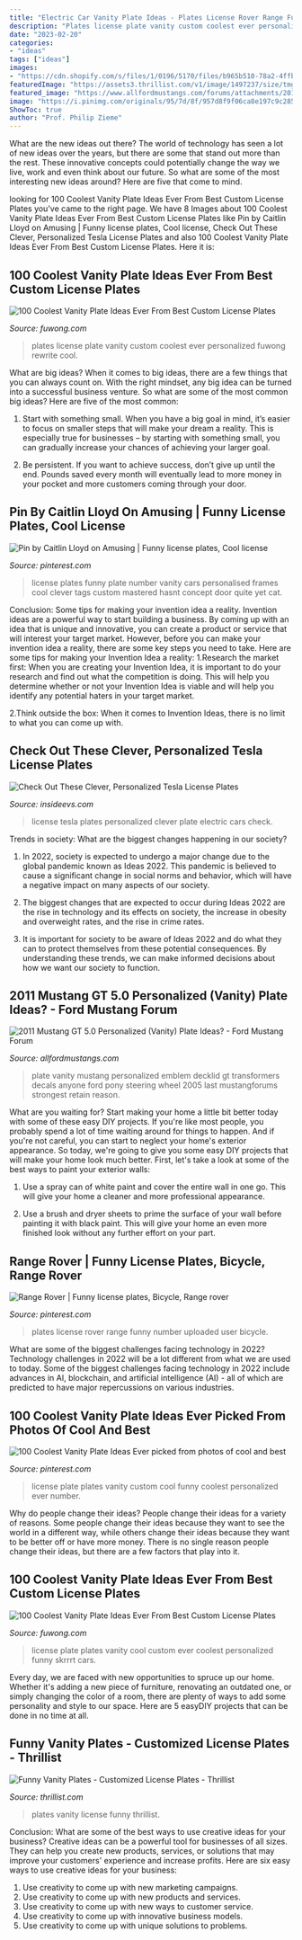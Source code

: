 ```yaml
---
title: "Electric Car Vanity Plate Ideas - Plates License Rover Range Funny Number Uploaded User Bicycle"
description: "Plates license plate vanity custom coolest ever personalized fuwong rewrite cool"
date: "2023-02-20"
categories:
- "ideas"
tags: ["ideas"]
images:
- "https://cdn.shopify.com/s/files/1/0196/5170/files/b965b510-78a2-4ffb-884b-7656507daf75_grande.jpg?v=1530958155"
featuredImage: "https://assets3.thrillist.com/v1/image/1497237/size/tmg-facebook_social.jpg"
featured_image: "https://www.allfordmustangs.com/forums/attachments/2011-2014-mustang-talk/100901d1275786794-2011-mustang-gt-5-0-personalized-vanity-plate-ideas-img_0054.jpg"
image: "https://i.pinimg.com/originals/95/7d/8f/957d8f9f06ca8e197c9c285d2bb6319b.jpg"
ShowToc: true
author: "Prof. Philip Zieme"
---
```



What are the new ideas out there?
The world of technology has seen a lot of new ideas over the years, but there are some that stand out more than the rest. These innovative concepts could potentially change the way we live, work and even think about our future. So what are some of the most interesting new ideas around? Here are five that come to mind.

	

		
looking for 100 Coolest Vanity Plate Ideas Ever From Best Custom License Plates you've came to the right page. We have 8 Images about 100 Coolest Vanity Plate Ideas Ever From Best Custom License Plates like Pin by Caitlin Lloyd on Amusing | Funny license plates, Cool license, Check Out These Clever, Personalized Tesla License Plates and also 100 Coolest Vanity Plate Ideas Ever From Best Custom License Plates. Here it is:
		
    
## 100 Coolest Vanity Plate Ideas Ever From Best Custom License Plates

<img loading=lazy src="https://www.fuwong.com/wp-content/uploads/2017/05/REWRITE.jpg" onerror="this.onerror=null;this.src='https://tse1.mm.bing.net/th?id=OIP.-6ANsBmJcz5jt_DN9yAhGQHaFH&amp;pid=15.1';" alt="100 Coolest Vanity Plate Ideas Ever From Best Custom License Plates">

_Source: fuwong.com_

>plates license plate vanity custom coolest ever personalized fuwong rewrite cool. 

	

What are big ideas?
When it comes to big ideas, there are a few things that you can always count on. With the right mindset, any big idea can be turned into a successful business venture. So what are some of the most common big ideas? Here are five of the most common:
1. Start with something small. When you have a big goal in mind, it’s easier to focus on smaller steps that will make your dream a reality. This is especially true for businesses – by starting with something small, you can gradually increase your chances of achieving your larger goal.

2. Be persistent. If you want to achieve success, don’t give up until the end. Pounds saved every month will eventually lead to more money in your pocket and more customers coming through your door.

    
## Pin By Caitlin Lloyd On Amusing | Funny License Plates, Cool License

<img loading=lazy src="https://i.pinimg.com/originals/95/7d/8f/957d8f9f06ca8e197c9c285d2bb6319b.jpg" onerror="this.onerror=null;this.src='https://tse1.mm.bing.net/th?id=OIP.MtoYpgv_BqAxtGH9OPk4vQHaJ4&amp;pid=15.1';" alt="Pin by Caitlin Lloyd on Amusing | Funny license plates, Cool license">

_Source: pinterest.com_

>license plates funny plate number vanity cars personalised frames cool clever tags custom mastered hasnt concept door quite yet cat. 

	

Conclusion: Some tips for making your invention idea a reality.
Invention ideas are a powerful way to start building a business. By coming up with an idea that is unique and innovative, you can create a product or service that will interest your target market. However, before you can make your invention idea a reality, there are some key steps you need to take. Here are some tips for making your Invention Idea a reality:
1.Research the market first: When you are creating your Invention Idea, it is important to do your research and find out what the competition is doing. This will help you determine whether or not your Invention Idea is viable and will help you identify any potential haters in your target market.

2.Think outside the box: When it comes to Invention Ideas, there is no limit to what you can come up with.

    
## Check Out These Clever, Personalized Tesla License Plates

<img loading=lazy src="https://cdn.shopify.com/s/files/1/0196/5170/files/b965b510-78a2-4ffb-884b-7656507daf75_grande.jpg?v=1530958155" onerror="this.onerror=null;this.src='https://tse1.mm.bing.net/th?id=OIP.XMikO1g6dTvMFM6IZRBogAHaE4&amp;pid=15.1';" alt="Check Out These Clever, Personalized Tesla License Plates">

_Source: insideevs.com_

>license tesla plates personalized clever plate electric cars check. 

	

Trends in society: What are the biggest changes happening in our society?
1. In 2022, society is expected to undergo a major change due to the global pandemic known as Ideas 2022. This pandemic is believed to cause a significant change in social norms and behavior, which will have a negative impact on many aspects of our society.
2. The biggest changes that are expected to occur during Ideas 2022 are the rise in technology and its effects on society, the increase in obesity and overweight rates, and the rise in crime rates.

3. It is important for society to be aware of Ideas 2022 and do what they can to protect themselves from these potential consequences. By understanding these trends, we can make informed decisions about how we want our society to function.

    
## 2011 Mustang GT 5.0 Personalized (Vanity) Plate Ideas? - Ford Mustang Forum

<img loading=lazy src="https://www.allfordmustangs.com/forums/attachments/2011-2014-mustang-talk/100901d1275786794-2011-mustang-gt-5-0-personalized-vanity-plate-ideas-img_0054.jpg" onerror="this.onerror=null;this.src='https://tse1.mm.bing.net/th?id=OIP.tbnPq1n8lA_TNAyuKT9stwHaFj&amp;pid=15.1';" alt="2011 Mustang GT 5.0 Personalized (Vanity) Plate Ideas? - Ford Mustang Forum">

_Source: allfordmustangs.com_

>plate vanity mustang personalized emblem decklid gt transformers decals anyone ford pony steering wheel 2005 last mustangforums strongest retain reason. 

	

What are you waiting for? Start making your home a little bit better today with some of these easy DIY projects.
If you're like most people, you probably spend a lot of time waiting around for things to happen. And if you're not careful, you can start to neglect your home's exterior appearance. So today, we're going to give you some easy DIY projects that will make your home look much better. First, let's take a look at some of the best ways to paint your exterior walls: 
1. Use a spray can of white paint and cover the entire wall in one go. This will give your home a cleaner and more professional appearance.

2. Use a brush and dryer sheets to prime the surface of your wall before painting it with black paint. This will give your home an even more finished look without any further effort on your part. 


    
## Range Rover | Funny License Plates, Bicycle, Range Rover

<img loading=lazy src="https://i.pinimg.com/736x/d6/54/63/d6546348f22ccb9a2a0cb96d0b5463be--funny-license-plates-range-rover.jpg" onerror="this.onerror=null;this.src='https://tse2.mm.bing.net/th?id=OIP.pyC9IncJkIWa_naxh2OYFAHaJ3&amp;pid=15.1';" alt="Range Rover | Funny license plates, Bicycle, Range rover">

_Source: pinterest.com_

>plates license rover range funny number uploaded user bicycle. 

	

What are some of the biggest challenges facing technology in 2022?
Technology challenges in 2022 will be a lot different from what we are used to today. Some of the biggest challenges facing technology in 2022 include advances in AI, blockchain, and artificial intelligence (AI) - all of which are predicted to have major repercussions on various industries.

    
## 100 Coolest Vanity Plate Ideas Ever Picked From Photos Of Cool And Best

<img loading=lazy src="https://i.pinimg.com/736x/c8/4e/26/c84e26a105b5a385eb20bc74fb03d9ee.jpg" onerror="this.onerror=null;this.src='https://tse1.mm.bing.net/th?id=OIP.s2FqZLSdVjJRALS3qrLijwHaFV&amp;pid=15.1';" alt="100 Coolest Vanity Plate Ideas Ever picked from photos of cool and best">

_Source: pinterest.com_

>license plate plates vanity custom cool funny coolest personalized ever number. 

	

Why do people change their ideas?
People change their ideas for a variety of reasons. Some people change their ideas because they want to see the world in a different way, while others change their ideas because they want to be better off or have more money. There is no single reason people change their ideas, but there are a few factors that play into it.

    
## 100 Coolest Vanity Plate Ideas Ever From Best Custom License Plates

<img loading=lazy src="https://www.fuwong.com/wp-content/uploads/2017/05/SKRRRT.jpg" onerror="this.onerror=null;this.src='https://tse1.mm.bing.net/th?id=OIP.jPTlMIZgOjxU8QF9kzeMHAAAAA&amp;pid=15.1';" alt="100 Coolest Vanity Plate Ideas Ever From Best Custom License Plates">

_Source: fuwong.com_

>license plate plates vanity cool custom ever coolest personalized funny skrrrt cars. 

	

Every day, we are faced with new opportunities to spruce up our home. Whether it's adding a new piece of furniture, renovating an outdated one, or simply changing the color of a room, there are plenty of ways to add some personality and style to our space. Here are 5 easyDIY projects that can be done in no time at all.

    
## Funny Vanity Plates - Customized License Plates - Thrillist

<img loading=lazy src="https://assets3.thrillist.com/v1/image/1497237/size/tmg-facebook_social.jpg" onerror="this.onerror=null;this.src='https://tse3.mm.bing.net/th?id=OIP.OmK4zpCo1mhcqzN6FoGvJAHaD4&amp;pid=15.1';" alt="Funny Vanity Plates - Customized License Plates - Thrillist">

_Source: thrillist.com_

>plates vanity license funny thrillist. 

	

Conclusion: What are some of the best ways to use creative ideas for your business?
Creative ideas can be a powerful tool for businesses of all sizes. They can help you create new products, services, or solutions that may improve your customers' experience and increase profits. Here are six easy ways to use creative ideas for your business: 
1. Use creativity to come up with new marketing campaigns.
2. Use creativity to come up with new products and services.
3. Use creativity to come up with new ways to customer service.
4. Use creativity to come up with innovative business models.
5. Use creativity to come up with unique solutions to problems.

